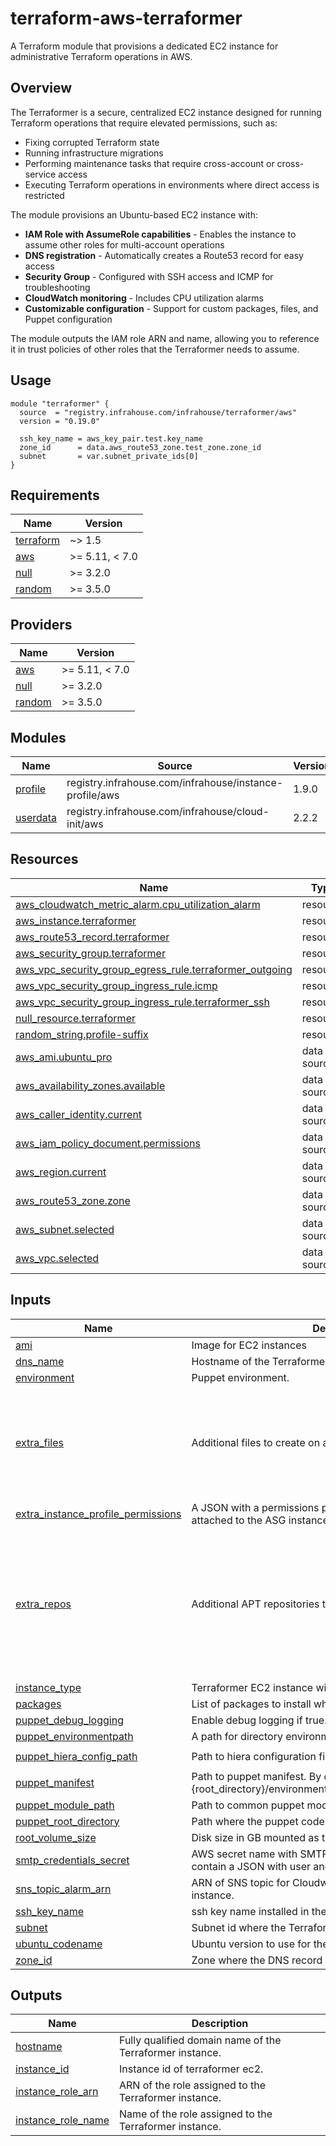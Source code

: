 # terraform-aws-terraformer

A Terraform module that provisions a dedicated EC2 instance for administrative Terraform operations in AWS.

## Overview

The Terraformer is a secure, centralized EC2 instance designed for running Terraform operations 
that require elevated permissions, such as:

- Fixing corrupted Terraform state
- Running infrastructure migrations
- Performing maintenance tasks that require cross-account or cross-service access
- Executing Terraform operations in environments where direct access is restricted

The module provisions an Ubuntu-based EC2 instance with:

- **IAM Role with AssumeRole capabilities** - Enables the instance to assume other roles for multi-account operations
- **DNS registration** - Automatically creates a Route53 record for easy access
- **Security Group** - Configured with SSH access and ICMP for troubleshooting
- **CloudWatch monitoring** - Includes CPU utilization alarms
- **Customizable configuration** - Support for custom packages, files, and Puppet configuration

The module outputs the IAM role ARN and name, allowing you to reference it in trust policies of other roles 
that the Terraformer needs to assume.

## Usage

```hcl
module "terraformer" {
  source  = "registry.infrahouse.com/infrahouse/terraformer/aws"
  version = "0.19.0"

  ssh_key_name = aws_key_pair.test.key_name
  zone_id      = data.aws_route53_zone.test_zone.zone_id
  subnet       = var.subnet_private_ids[0]
}
```
## Requirements

| Name | Version |
|------|---------|
| <a name="requirement_terraform"></a> [terraform](#requirement\_terraform) | ~> 1.5 |
| <a name="requirement_aws"></a> [aws](#requirement\_aws) | >= 5.11, < 7.0 |
| <a name="requirement_null"></a> [null](#requirement\_null) | >= 3.2.0 |
| <a name="requirement_random"></a> [random](#requirement\_random) | >= 3.5.0 |

## Providers

| Name | Version |
|------|---------|
| <a name="provider_aws"></a> [aws](#provider\_aws) | >= 5.11, < 7.0 |
| <a name="provider_null"></a> [null](#provider\_null) | >= 3.2.0 |
| <a name="provider_random"></a> [random](#provider\_random) | >= 3.5.0 |

## Modules

| Name | Source | Version |
|------|--------|---------|
| <a name="module_profile"></a> [profile](#module\_profile) | registry.infrahouse.com/infrahouse/instance-profile/aws | 1.9.0 |
| <a name="module_userdata"></a> [userdata](#module\_userdata) | registry.infrahouse.com/infrahouse/cloud-init/aws | 2.2.2 |

## Resources

| Name | Type |
|------|------|
| [aws_cloudwatch_metric_alarm.cpu_utilization_alarm](https://registry.terraform.io/providers/hashicorp/aws/latest/docs/resources/cloudwatch_metric_alarm) | resource |
| [aws_instance.terraformer](https://registry.terraform.io/providers/hashicorp/aws/latest/docs/resources/instance) | resource |
| [aws_route53_record.terraformer](https://registry.terraform.io/providers/hashicorp/aws/latest/docs/resources/route53_record) | resource |
| [aws_security_group.terraformer](https://registry.terraform.io/providers/hashicorp/aws/latest/docs/resources/security_group) | resource |
| [aws_vpc_security_group_egress_rule.terraformer_outgoing](https://registry.terraform.io/providers/hashicorp/aws/latest/docs/resources/vpc_security_group_egress_rule) | resource |
| [aws_vpc_security_group_ingress_rule.icmp](https://registry.terraform.io/providers/hashicorp/aws/latest/docs/resources/vpc_security_group_ingress_rule) | resource |
| [aws_vpc_security_group_ingress_rule.terraformer_ssh](https://registry.terraform.io/providers/hashicorp/aws/latest/docs/resources/vpc_security_group_ingress_rule) | resource |
| [null_resource.terraformer](https://registry.terraform.io/providers/hashicorp/null/latest/docs/resources/resource) | resource |
| [random_string.profile-suffix](https://registry.terraform.io/providers/hashicorp/random/latest/docs/resources/string) | resource |
| [aws_ami.ubuntu_pro](https://registry.terraform.io/providers/hashicorp/aws/latest/docs/data-sources/ami) | data source |
| [aws_availability_zones.available](https://registry.terraform.io/providers/hashicorp/aws/latest/docs/data-sources/availability_zones) | data source |
| [aws_caller_identity.current](https://registry.terraform.io/providers/hashicorp/aws/latest/docs/data-sources/caller_identity) | data source |
| [aws_iam_policy_document.permissions](https://registry.terraform.io/providers/hashicorp/aws/latest/docs/data-sources/iam_policy_document) | data source |
| [aws_region.current](https://registry.terraform.io/providers/hashicorp/aws/latest/docs/data-sources/region) | data source |
| [aws_route53_zone.zone](https://registry.terraform.io/providers/hashicorp/aws/latest/docs/data-sources/route53_zone) | data source |
| [aws_subnet.selected](https://registry.terraform.io/providers/hashicorp/aws/latest/docs/data-sources/subnet) | data source |
| [aws_vpc.selected](https://registry.terraform.io/providers/hashicorp/aws/latest/docs/data-sources/vpc) | data source |

## Inputs

| Name | Description | Type | Default | Required |
|------|-------------|------|---------|:--------:|
| <a name="input_ami"></a> [ami](#input\_ami) | Image for EC2 instances | `string` | `null` | no |
| <a name="input_dns_name"></a> [dns\_name](#input\_dns\_name) | Hostname of the Terraformer in zone var.zone\_id. | `string` | `"terraformer"` | no |
| <a name="input_environment"></a> [environment](#input\_environment) | Puppet environment. | `string` | `"development"` | no |
| <a name="input_extra_files"></a> [extra\_files](#input\_extra\_files) | Additional files to create on an instance. | <pre>list(<br/>    object(<br/>    {<br/>    content     = string<br/>    path        = string<br/>    permissions = string<br/>  }<br/>  )<br/>  )</pre> | `[]` | no |
| <a name="input_extra_instance_profile_permissions"></a> [extra\_instance\_profile\_permissions](#input\_extra\_instance\_profile\_permissions) | A JSON with a permissions policy document. The policy will be attached to the ASG instance profile. | `string` | `null` | no |
| <a name="input_extra_repos"></a> [extra\_repos](#input\_extra\_repos) | Additional APT repositories to configure on an instance. | <pre>map(<br/>    object(<br/>      {<br/>        source   = string<br/>        key      = string<br/>        machine  = optional(string)<br/>        authFrom = optional(string)<br/>        priority = optional(number)<br/>      }<br/>    )<br/>  )</pre> | `{}` | no |
| <a name="input_instance_type"></a> [instance\_type](#input\_instance\_type) | Terraformer EC2 instance will run on this type. | `string` | `"t3.micro"` | no |
| <a name="input_packages"></a> [packages](#input\_packages) | List of packages to install when the instances bootstraps. | `list(string)` | `[]` | no |
| <a name="input_puppet_debug_logging"></a> [puppet\_debug\_logging](#input\_puppet\_debug\_logging) | Enable debug logging if true. | `bool` | `false` | no |
| <a name="input_puppet_environmentpath"></a> [puppet\_environmentpath](#input\_puppet\_environmentpath) | A path for directory environments. | `string` | `"{root_directory}/environments"` | no |
| <a name="input_puppet_hiera_config_path"></a> [puppet\_hiera\_config\_path](#input\_puppet\_hiera\_config\_path) | Path to hiera configuration file. | `string` | `"{root_directory}/environments/{environment}/hiera.yaml"` | no |
| <a name="input_puppet_manifest"></a> [puppet\_manifest](#input\_puppet\_manifest) | Path to puppet manifest. By default ih-puppet will apply {root\_directory}/environments/{environment}/manifests/site.pp. | `string` | `null` | no |
| <a name="input_puppet_module_path"></a> [puppet\_module\_path](#input\_puppet\_module\_path) | Path to common puppet modules. | `string` | `"{root_directory}/modules"` | no |
| <a name="input_puppet_root_directory"></a> [puppet\_root\_directory](#input\_puppet\_root\_directory) | Path where the puppet code is hosted. | `string` | `"/opt/puppet-code"` | no |
| <a name="input_root_volume_size"></a> [root\_volume\_size](#input\_root\_volume\_size) | Disk size in GB mounted as the root volume | `number` | `8` | no |
| <a name="input_smtp_credentials_secret"></a> [smtp\_credentials\_secret](#input\_smtp\_credentials\_secret) | AWS secret name with SMTP credentials. The secret must contain a JSON with user and password keys. | `string` | `null` | no |
| <a name="input_sns_topic_alarm_arn"></a> [sns\_topic\_alarm\_arn](#input\_sns\_topic\_alarm\_arn) | ARN of SNS topic for Cloudwatch alarms on base EC2 instance. | `string` | `null` | no |
| <a name="input_ssh_key_name"></a> [ssh\_key\_name](#input\_ssh\_key\_name) | ssh key name installed in the Terraformer instance. | `string` | n/a | yes |
| <a name="input_subnet"></a> [subnet](#input\_subnet) | Subnet id where the Terraformer instance will be created. | `string` | n/a | yes |
| <a name="input_ubuntu_codename"></a> [ubuntu\_codename](#input\_ubuntu\_codename) | Ubuntu version to use for the Terraformer instance | `string` | `"noble"` | no |
| <a name="input_zone_id"></a> [zone\_id](#input\_zone\_id) | Zone where the DNS record will be created. | `string` | n/a | yes |

## Outputs

| Name | Description |
|------|-------------|
| <a name="output_hostname"></a> [hostname](#output\_hostname) | Fully qualified domain name of the Terraformer instance. |
| <a name="output_instance_id"></a> [instance\_id](#output\_instance\_id) | Instance id of terraformer ec2. |
| <a name="output_instance_role_arn"></a> [instance\_role\_arn](#output\_instance\_role\_arn) | ARN of the role assigned to the Terraformer instance. |
| <a name="output_instance_role_name"></a> [instance\_role\_name](#output\_instance\_role\_name) | Name of the role assigned to the Terraformer instance. |
